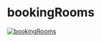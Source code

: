 # bookingRooms

[![bookingRooms](https://img.shields.io/badge/readme%20style-standard-brightgreen.svg?style=flat-square)](https://github.com/wen-pin/bookingRooms)
